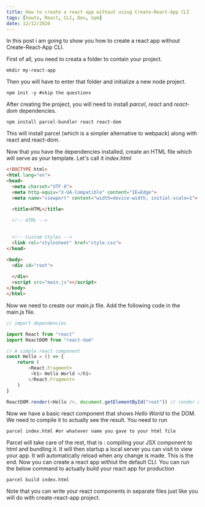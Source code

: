 ```yaml
---
title: How to create a react app without using Create-React-App CLI
tags: [howto, React, CLI, Dev, npm]
date: 12/12/2020
---
```


In this post i am going to show you how to create a react app without Create-React-App CLI.

First of all, you need to creata a folder to contain your project.
```shell
mkdir my-react-app
```
Then you will have to enter that folder and initialize a new node project.
```shell
npm init -y #skip the questions
```
After creating the project, you will need to install _parcel_, _react_ and _react-dom_ dependencies.
```shell
npm install parcel-bundler react react-dom
```
This will install parcel (which is a simpler alternative to webpack) along with react and react-dom.

Now that you have the dependencies installed, create an HTML file which will serve as your template.
Let's call it _index.html_
```html
<!DOCTYPE html>
<html lang="en">
<head>
  <meta charset="UTF-8">
  <meta http-equiv="X-UA-Compatible" content="IE=Edge">
  <meta name="viewport" content="width=device-width, initial-scale=1">

  <title>HTML</title>
  
  <!-- HTML -->
  

  <!-- Custom Styles -->
  <link rel="stylesheet" href="style.css">
</head>

<body>
  <div id="root">
    
  </div>
  <script src="main.js"></script>
</body>
</html>
```
Now we need to create our _main.js_ file.
Add the following code in the main.js file.
```javascript
// import dependencies

import React from "react"
import ReactDOM from "react-dom"

// A simple react component
const Hello = () => {
	return (
		<React.Fragment>
		 <h1> Hello World </h1>
		</React.Fragment>
	)
}

ReactDOM.render(<Hello />, document.getElementById("root")) // render element on div with ID of 'root'
```
Now we have a basic react component that shows _Hello World_ to the DOM.
We need to compile it to actually see the result.
You need to run
```shell
parcel index.html #or whatever name you gave to your html file
```
Parcel will take care of the rest, that is : compiling your JSX component to html and bundling it. It will then startup a local server you can visit to view your app. It will automatically reload when any change is made.
This is the end. Now you can create a react app withiut the default CLI. 
You can run the below command to actually build your react app for production
```shell
parcel build index.html
```
Note that you can write your react components in separate files just like you will do with create-react-app project.
